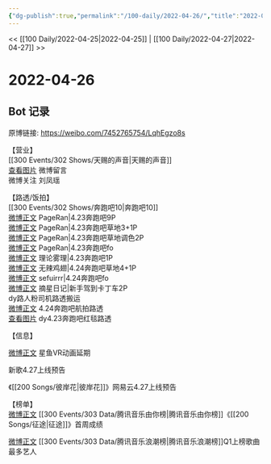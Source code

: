 ```yaml
---
{"dg-publish":true,"permalink":"/100-daily/2022-04-26/","title":"2022-04-26"}
---
```



<< [[100 Daily/2022-04-25\|2022-04-25]] | [[100 Daily/2022-04-27\|2022-04-27]] >>

# 2022-04-26

## Bot 记录

原博链接: https://weibo.com/7452765754/LqhEgzo8s

【营业】  
[[300 Events/302 Shows/天赐的声音\|天赐的声音]]  
[查看图片](https://wx2.sinaimg.cn/large/0088n2Pggy1h1n3scr5a3j30yi076wew.jpg) 微博留言 [](https://m.weibo.cn/1736988591/4761195887990783)  
微博关注 刘凤瑶

【路透/饭拍】  
[[300 Events/302 Shows/奔跑吧10\|奔跑吧10]]  
[微博正文](https://m.weibo.cn/7633014126/4762443194044031) PageRan|4.23奔跑吧9P  
[微博正文](https://m.weibo.cn/7633014126/4762579169445479) PageRan|4.23奔跑吧草地3+1P  
[微博正文](https://m.weibo.cn/7633014126/4762592395136444) PageRan|4.23奔跑吧草地调色2P  
[微博正文](https://m.weibo.cn/7633014126/4762644932726519) PageRan|4.23奔跑吧fo  
[微博正文](https://m.weibo.cn/7458115630/4762298948782234) 理论雾理|4.23奔跑吧1P  
[微博正文](https://m.weibo.cn/7495641082/4762540456804665) 无辣鸡翅|4.24奔跑吧草地4+1P  
[微博正文](https://m.weibo.cn/7316571481/4762619851048333) sefuirrr|4.24奔跑吧fo  
[微博正文](https://m.weibo.cn/6859101100/4762631686591959) 摘星日记|新手驾到卡丁车2P  
[](https://m.weibo.cn/3940828412/4762273711131307) dy路人粉司机路透搬运  
[微博正文](https://m.weibo.cn/2002620041/4762560248678502) 4.24奔跑吧航拍路透  
[查看图片](https://wx1.sinaimg.cn/large/0088n2Pggy1h1nixbqouej30k00zktbq.jpg) dy4.23奔跑吧红毯路透

【信息】

[微博正文](https://m.weibo.cn/7738477510/4762494932091790) 星鱼VR动画延期

[](https://m.weibo.cn/5115715524/4762368749863275) 新歌4.27上线预告

[](https://m.weibo.cn/5115715524/4762511147009358) 《[[200 Songs/彼岸花\|彼岸花]]》网易云4.27上线预告

【榜单】  
[微博正文](https://m.weibo.cn/6733257358/4762458457637798) [[300 Events/303 Data/腾讯音乐由你榜\|腾讯音乐由你榜]]《[[200 Songs/征途\|征途]]》首周成绩

[微博正文](https://m.weibo.cn/7530784115/4762555391674498) [[300 Events/303 Data/腾讯音乐浪潮榜\|腾讯音乐浪潮榜]]Q1上榜歌曲最多艺人
